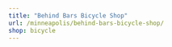 ```yaml
---
title: "Behind Bars Bicycle Shop"
url: /minneapolis/behind-bars-bicycle-shop/
shop: bicycle
---
```

